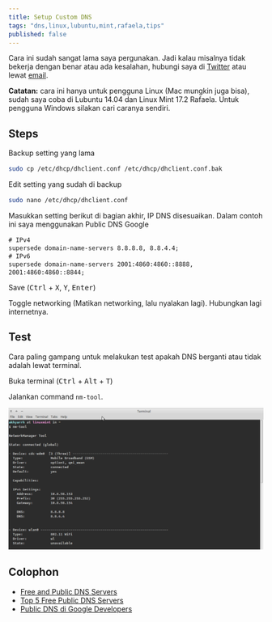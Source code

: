 ```yaml
---
title: Setup Custom DNS
tags: "dns,linux,lubuntu,mint,rafaela,tips"
published: false
---
```



Cara ini sudah sangat lama saya pergunakan. Jadi kalau misalnya tidak bekerja dengan benar atau ada kesalahan, hubungi saya di [Twitter](https://twitter.com/akhyarrh) atau lewat [email](mailto:akhyarrh@gmail.com).

**Catatan:** cara ini hanya untuk pengguna Linux (Mac mungkin juga bisa), sudah saya coba di Lubuntu 14.04 dan Linux Mint 17.2 Rafaela. Untuk pengguna Windows silakan cari caranya sendiri.

<!--more-->

## Steps

Backup setting yang lama

```sh
sudo cp /etc/dhcp/dhclient.conf /etc/dhcp/dhclient.conf.bak
```

Edit setting yang sudah di backup

```sh
sudo nano /etc/dhcp/dhclient.conf
```

Masukkan setting berikut di bagian akhir, IP DNS disesuaikan. Dalam contoh ini saya menggunakan Public DNS Google

```
# IPv4
supersede domain-name-servers 8.8.8.8, 8.8.4.4;
# IPv6
supersede domain-name-servers 2001:4860:4860::8888, 2001:4860:4860::8844;
```

Save (<kbd>Ctrl</kbd> + <kbd>X</kbd>, <kbd>Y</kbd>, <kbd>Enter</kbd>)

Toggle networking (Matikan networking, lalu nyalakan lagi). Hubungkan lagi internetnya.

## Test

Cara paling gampang untuk melakukan test apakah DNS berganti atau tidak adalah lewat terminal.

Buka terminal (<kbd>Ctrl</kbd> + <kbd>Alt</kbd> + <kbd>T</kbd>)

Jalankan command `nm-tool`.

![Contoh output nm-tool](/assets/img/Screenshot_2015-10-07_16-42-30.png)

## Colophon

- [Free and Public DNS Servers](http://pcsupport.about.com/od/tipstricks/a/free-public-dns-servers.htm)
- [Top 5 Free Public DNS Servers](http://www.thegeekyglobe.com/top-5-free-public-dns-servers.html)
- [Public DNS di Google Developers](https://developers.google.com/speed/public-dns/docs/using)
